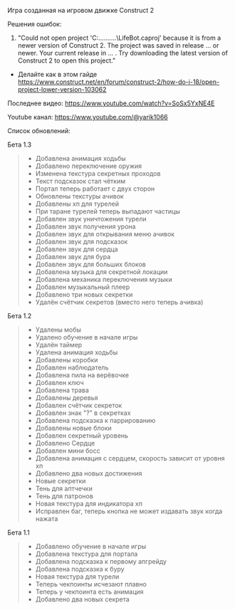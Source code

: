 Игра  созданная на  игровом  движке  Construct 2

Решения ошибок:

1) "Could not open project 'C:\..........\LifeBot.caproj' because it is from a newer version of Construct 2. The project was saved in release ... or newer. Your current release in ... . Try downloading the latest version of Construct 2 to open this project."
- Делайте как в этом гайде 
https://www.construct.net/en/forum/construct-2/how-do-i-18/open-project-lower-version-103062

Последнее видео: https://www.youtube.com/watch?v=SoSx5YxNE4E

Youtube канал: https://www.youtube.com/@yarik1066

Список обновлений:

Бета 1.3

> - Добавлена анимация ходьбы
> - Добавлено переключение оружия
> - Изменена текстура секретных проходов
> - Текст подсказок стал чётким
> - Портал теперь работает с двух сторон
> - Обновлены текстуры ачивок
> - Добавлены хп для турелей
> - При таране турелей теперь выпадают частицы
> - Добавлен звук уничтожения турели
> - Добавлен звук получения урона
> - Добавлен звук для открывания меню ачивок
> - Добавлен звук для подсказок
> - Добавлен звук для сердца
> - Добавлен звук для бура
> - Добавлен звук для больших блоков
> - Добавлена музыка для секретной локации
> - Добавлена механика переключения музыки
> - Добавлен музыкальный плеер
> - Добавлено три новых секретки
> - Удалён счётчик секретов (вместо него теперь ачивка)

Бета 1.2

> - Удалены мобы
> - Удалено обучение в начале игры
> - Удалён таймер
> - Удалена анимация ходьбы
> - Добавлены коробки
> - Добавлен наблюдатель
> - Добавлена пила на верёвочке
> - Добавлен ключ
> - Добавлена трава
> - Добавлены деревья
> - Добавлен счётчик секреток
> - Добавлен знак "?" в секретках
> - Добавлена подсказка к паррированию
> - Добавлены новые блоки
> - Добавлен секретный уровень
> - Добавлено Сердце
> - Добавлен мини босс
> - Добавлена анимация с сердцем, скорость зависит от уровня хп
> - Добавлено два новых достижения
> - Новые секретки
> - Тень для аптчечки
> - Тень для патронов
> - Новая текстура для индикатора хп
> - Исправлен баг, теперь кнопка не может издавать звук когда нажата

Бета 1.1

> - Добавлено обучение в начале игры
> - Добавлена текстура для портала
> - Добавлена подсказка к первому апгрейду
> - Добавлена подсказка к буру
> - Новая текстура для турели
> - Теперь чекпоинты исчезают плавно
> - Теперь у чекпоинта есть анимация
> - Добавлено два новых секрета
